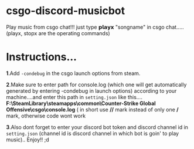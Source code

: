 # csgo-discord-musicbot
Play music from csgo chat!!! just type 𝗽𝗹𝗮𝘆𝘅 "songname" in csgo chat..... (playx, stopx are the operating commands)


# Instructions...
**1**.Add ```-condebug``` in the csgo launch options from steam.

**2**.Make sure to enter path for console.log (which one will get automatically generated by entering -condebug in launch options) according to your machine....and enter this path in ```setting.json``` like this.... **F:\\SteamLibrary\\steamapps\\common\\Counter-Strike Global Offensive\\csgo\\console.log** ( in short use **//** mark instead of only one **/** mark, otherwise code wont work

**3**.Also dont forget to enter your discord bot token and discord channel id in ```setting.json``` (channel id is discord channel in which bot is goin' to play music)..
Enjoy!! ;d
